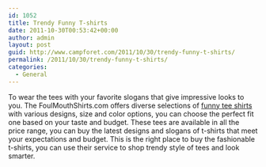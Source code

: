 ```yaml
---
id: 1052
title: Trendy Funny T-shirts
date: 2011-10-30T00:53:42+00:00
author: admin
layout: post
guid: http://www.campforet.com/2011/10/30/trendy-funny-t-shirts/
permalink: /2011/10/30/trendy-funny-t-shirts/
categories:
  - General
---
```

To wear the tees with your favorite slogans that give impressive looks to you. The FoulMouthShirts.com offers diverse selections of [funny tee shirts](http://www.foulmouthshirts.com/funny-t-shirts/) with various designs, size and color options, you can choose the perfect fit one based on your taste and budget. These tees are available in all the price range, you can buy the latest designs and slogans of t-shirts that meet your expectations and budget. This is the right place to buy the fashionable t-shirts, you can use their service to shop trendy style of tees and look smarter.